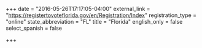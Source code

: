 +++
date = "2016-05-26T17:17:05-04:00"
external_link = "https://registertovoteflorida.gov/en/Registration/Index"
registration_type = "online"
state_abbreviation = "FL"
title = "Florida"
english_only = false
select_spanish = false

+++
